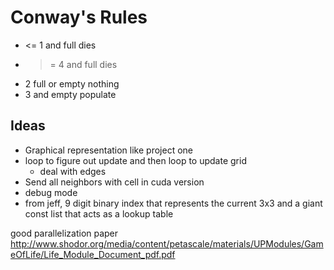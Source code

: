 # Conway's Rules

- <= 1 and full dies
- >= 4 and full dies
- 2 full or empty nothing
- 3 and empty populate

## Ideas

- Graphical representation like project one
- loop to figure out update and then loop to update grid
  - deal with edges
- Send all neighbors with cell in cuda version
- debug mode
- from jeff, 9 digit binary index that represents the current 3x3 and a giant const list that acts as a lookup table

good parallelization paper
<http://www.shodor.org/media/content/petascale/materials/UPModules/GameOfLife/Life_Module_Document_pdf.pdf>
